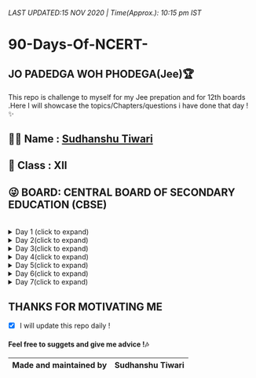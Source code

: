 ###### LAST UPDATED:15 NOV 2020  | Time(Approx.): 10:15 pm IST

# 90-Days-Of-NCERT-
## JO PADEDGA WOH PHODEGA(Jee)🏆
This repo is  challenge to myself for my Jee prepation and for 12th boards .Here I will showcase the topics/Chapters/questions i have done that day !
✨

## 👨‍🎓 Name : [Sudhanshu Tiwari](https://github.com/sudhanshutiwari264) 
## 🕺 Class : XII 
## 😜 BOARD: CENTRAL BOARD OF SECONDARY EDUCATION (CBSE)
<br>
<details>
<summary> Day 1 (click to expand)</summary>

## Date : 9 NOV 2020

| Subject | Topic | Questions Done [Moderate,Tough,Easy]
| ------ | --------------| -------- |
| Physics | NA | NA
| Maths | NA | NA
| Chemistry | NA | NA
##### Done some calculation and derivation !
##### Motivation : [Every Single Set That I do ,every repetition,every weight(topic) That I complete will get me a step closer to turn this goal into reality !    By Arnold Schwarzenegger](https://www.youtube.com/watch?v=1bumPyvzCyo&t=2s)
</details>

<details>
<summary> Day 2(click to expand)</summary>

## Date : 10 NOV 2020

| Subject | Topic | Questions Done [Moderate,Tough,Easy]
| ------ | --------------| -------- |
| Physics | NA | NA
| Maths | NA | NA
| Chemistry | NA | NA

</details>

<details>
<summary> Day 3(click to expand)</summary>

## Date : 11 NOV 2020

| Subject | Topic | Questions Done [Moderate,Tough,Easy]
| ------ | --------------| -------- |
| Physics | NA | NA
| Maths | NA | NA
| Chemistry | NA | NA

</details>

<details>
<summary> Day 4(click to expand)</summary>

## Date : 12 NOV 2020

| Subject | Topic | Questions Done [Moderate,Tough,Easy]
| ------ | --------------| -------- |
| Physics | NA | NA
| Maths | NA | NA
| Chemistry | NA | NA

</details>

<details>
<summary> Day 5(click to expand)</summary>

## Date : 13 NOV 2020

| Subject | Topic | Questions Done [Moderate,Tough,Easy]
| ------ | --------------| -------- |
| Physics | NA | NA
| Maths | NA | NA
| Chemistry | NA | NA

</details>

<details>
<summary> Day 6(click to expand)</summary>

## Date : 14 NOV 2020

| Subject | Topic | Questions Done [Moderate,Tough,Easy]
| ------ | --------------| -------- |
| Physics | NA | NA
| Maths | NA | NA
| Chemistry | NA | NA

</details>

<details>
<summary> Day 7(click to expand)</summary>

## Date : 15 NOV 2020

| Subject | Topic | Questions Done [Moderate,Tough,Easy]
| ------ | --------------| -------- |
| Physics | NA | NA
| Maths | NA | NA
| Chemistry | NA | NA

</details>

## THANKS FOR MOTIVATING ME 
- [x] I will update this repo daily !
#### Feel free to suggets and give me advice !🎶

|Made and maintained by | Sudhanshu Tiwari |
|-----|----|

